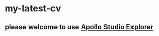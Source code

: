 # my-latest-cv

## please welcome to use <a href="https://studio.apollographql.com/">Apollo Studio Explorer</a>
